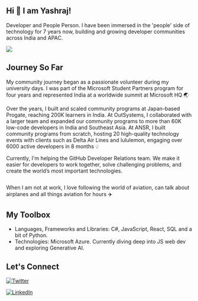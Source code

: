 ## Hi 👋 I am Yashraj!

Developer and People Person. I have been immersed in the 'people' side of technology for 7 years now, building and growing developer communities across India and APAC.

![](https://media.licdn.com/dms/image/D5616AQFNaXtfig2YtA/profile-displaybackgroundimage-shrink_350_1400/0/1700306832623?e=1721865600&v=beta&t=EvEyOIO5zNOi_7n99zz_qzBPowvQ1X4gv0LlRrM2Fno)

## Journey So Far

My community journey began as a passionate volunteer during my university days. I was part of the Microsoft Student Partners program for four years and represented India at a worldwide summit at Microsoft HQ  🌏

Over the years, I built and scaled community programs at Japan-based Progate, reaching 200K learners in India. At OutSystems, I collaborated with a larger team and expanded our community programs to more than 60K low-code developers in India and Southeast Asia. At ANSR, I built community programs from scratch, hosting 20 high-quality technology events with clients such as Delta Air Lines and lululemon, engaging over 6000 active developers in 8 months 💡

Currently, I'm helping the GitHub Developer Relations team. We make it easier for developers to work together, solve challenging problems, and create the world’s most important technologies.

![]()

When I am not at work, I love following the world of aviation, can talk about airplanes and all things aviation for hours ✈️

## My Toolbox

- Languages, Frameworks and Libraries: C#, JavaScript, React, SQL and a bit of Python.
- Technologies: Microsoft Azure. Currently diving deep into JS web dev and exploring Generative AI.

## Let's Connect

[![Twitter][1.1]][1.2]

[1.1]: https://img.shields.io/badge/Twitter-1DA1F2?style=for-the-badge&logo=twitter&logoColor=white
[1.2]: https://twitter.com/yashrajnayak

[![LinkedIn][2.1]][2.2]

[2.1]: https://img.shields.io/badge/LinkedIn-0077B5?style=for-the-badge&logo=linkedin&logoColor=white
[2.2]: https://www.linkedin.com/in/yashrajnayak
